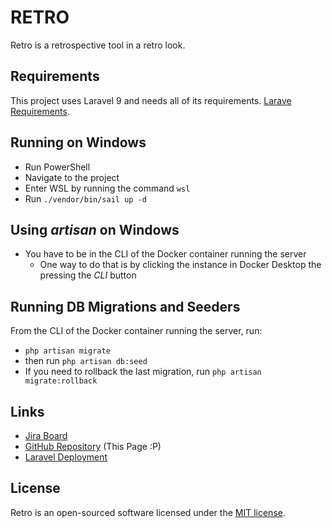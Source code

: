 # RETRO

Retro is a retrospective tool in a retro look.

## Requirements

This project uses Laravel 9 and needs all of its requirements. [Larave Requirements](https://laravel.com/docs/9.x/deployment#server-requirements).

## Running on Windows

- Run PowerShell
- Navigate to the project
- Enter WSL by running the command `wsl`
- Run `./vendor/bin/sail up -d`

## Using *artisan* on Windows

- You have to be in the CLI of the Docker container running the server
    - One way to do that is by clicking the instance in Docker Desktop the pressing the *CLI* button

## Running DB Migrations and Seeders

From the CLI of the Docker container running the server, run:
- `php artisan migrate`
- then run `php artisan db:seed`
- If you need to rollback the last migration, run `php artisan migrate:rollback`

## Links

- [Jira Board](https://chadiw.atlassian.net/jira/software/projects/RET/boards/2)
- [GitHub Repository](https://github.com/chad83/retro) (This Page :P)
- [Laravel Deployment](https://laravel.com/docs/9.x/deployment#server-requirements)

## License

Retro is an open-sourced software licensed under the [MIT license](https://opensource.org/licenses/MIT).
